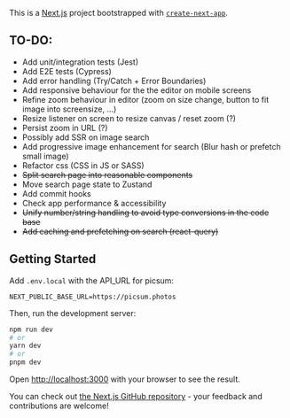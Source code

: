 This is a [Next.js](https://nextjs.org/) project bootstrapped with [`create-next-app`](https://github.com/vercel/next.js/tree/canary/packages/create-next-app).

## TO-DO:

- Add unit/integration tests (Jest)
- Add E2E tests (Cypress)
- Add error handling (Try/Catch + Error Boundaries)
- Add responsive behaviour for the the editor on mobile screens
- Refine zoom behaviour in editor (zoom on size change, button to fit image into screensize, ...)
- Resize listener on screen to resize canvas / reset zoom (?)
- Persist zoom in URL (?)
- Possibly add SSR on image search
- Add progressive image enhancement for search (Blur hash or prefetch small image)
- Refactor css (CSS in JS or SASS)
- ~~Split search page into reasonable components~~
- Move search page state to Zustand
- Add commit hooks
- Check app performance & accessibility
- ~~Unify number/string handling to avoid type conversions in the code base~~
- ~~Add caching and prefetching on search (react-query)~~

## Getting Started

Add `.env.local` with the API_URL for picsum:

```
NEXT_PUBLIC_BASE_URL=https://picsum.photos
```

Then, run the development server:

```bash
npm run dev
# or
yarn dev
# or
pnpm dev
```

Open [http://localhost:3000](http://localhost:3000) with your browser to see the result.

You can check out [the Next.js GitHub repository](https://github.com/vercel/next.js/) - your feedback and contributions are welcome!

<!-- ## Deploy on Vercel

The easiest way to deploy your Next.js app is to use the [Vercel Platform](https://vercel.com/new?utm_medium=default-template&filter=next.js&utm_source=create-next-app&utm_campaign=create-next-app-readme) from the creators of Next.js.

Check out our [Next.js deployment documentation](https://nextjs.org/docs/deployment) for more details. -->
